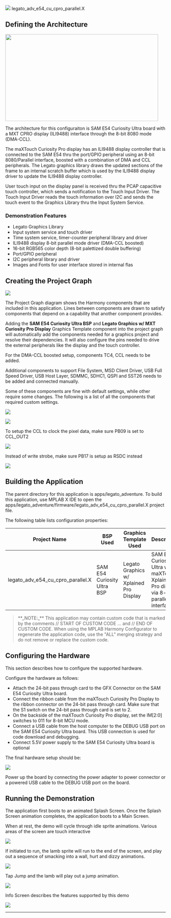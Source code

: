 
![](../../../../docs/images/mhgs.png) legato_adv_e54_cu_cpro_parallel.X

Defining the Architecture
-------------------------

<img src="../../../../docs/html/legato_qs_e54_cult_cpro_parallel_arch.png" width="480" height="272" />

The architecture for this configuraiton is SAM E54 Curiosity Ultra board with a  MXT CPRO display (ILI9488) interface through the 8-bit 8080 mode (DMA-CCL).  

The maXTouch Curiosity Pro display has an ILI9488 display controller that is connected to the SAM E54 thru the port/GPIO peripheral using an 8-bit 8080/Parallel interface, boosted with a combination of DMA and CCL peripherals. The Legato graphics library draws the updated sections of the frame to an internal scratch buffer which is used by the ILI9488 display driver to update the ILI9488 display controller. 

User touch input on the display panel is received thru the PCAP capacitive touch controller, which sends a notification to the Touch Input Driver. The Touch Input Driver reads the touch information over I2C and sends the touch event to the Graphics Library thru the Input System Service.

### Demonstration Features 

* Legato Graphics Library 
* Input system service and touch driver 
* Time system service, timer-counter peripheral library and driver 
* ILI9488 display 8-bit parallel mode driver (DMA-CCL boosted) 
* 16-bit RGB565 color depth (8-bit palettized double buffering) 
* Port/GPIO peripheral 
* I2C peripheral library and driver 
* Images and Fonts for user interface stored in internal flas

Creating the Project Graph
--------------------------

![](../../../../docs/html/legato_qs_e54_cult_cpro_parallel_pg.png)

The Project Graph diagram shows the Harmony components that are included in this application. Lines between components are drawn to satisfy components that depend on a capability that another component provides.

Adding the **SAM E54 Curiosity Ultra BSP** and **Legato Graphics w/ MXT Curiosity Pro Display** Graphics Template component into the project graph will automatically add the components needed for a graphics project and resolve their dependencies. It will also configure the pins needed to drive the external peripherals like the display and the touch controller.  

For the DMA-CCL boosted setup, components TC4, CCL needs to be added. 

Additional components to support File System, MSD Client Driver, USB Full Speed Driver, USB Host Layer, SDMMC, SDHC1, QSPI and SST26 needs to be added and connected manually. 

Some of these components are fine with default settings, while other require some changes. The following is a list of all the components that required custom settings. 

![](../../../../docs/html/legato_qs_e54_cult_cpro_parallel_pg1.png)

![](../../../../docs/html/legato_qs_e54_cult_cpro_parallel_pg2.png)

To setup the CCL to clock the pixel data, make sure PB09 is set to CCL_OUT2 

![](../../../../docs/html/legato_qs_e54_cult_cpro_parallel_pg3.png)

Instead of write strobe, make sure PB17 is setup as RSDC instead

![](../../../../docs/html/legato_qs_e54_cult_cpro_parallel_pg4.png)


Building the Application
------------------------

The parent directory for this application is apps/legato_adventure. To
build this application, use MPLAB X IDE to open the
apps/legato_adventure/firmware/legato_adv_e54_cu_cpro_parallel.X project file.

The following table lists configuration properties:

| Project Name  | BSP Used |Graphics Template Used | Description |
|---------------| ---------|---------------| ---------|
| legato_adv_e54_cu_cpro_parallel.X | SAM E54 Curiosity Ultra BSP | Legato Graphics w/ Xplained Pro Display | SAM E54 Curiosity Ultra w/ maXTouch Xplained Pro display via 8-bit parallel interface |

> \*\*\_NOTE:\_\*\* This application may contain custom code that is marked by the comments // START OF CUSTOM CODE ... and // END OF CUSTOM CODE. When using the MPLAB Harmony Configurator to regenerate the application code, use the "ALL" merging strategy and do not remove or replace the custom code.

Configuring the Hardware
--------------------------

This section describes how to configure the supported hardware. 

Configure the hardware as follows: 

* Attach the 24-bit pass through card to the GFX Connector on the SAM E54 Curiosity Ultra board. 
* Connect the ribbon cable from the maXTouch Curiosity Pro Display to the ribbon connector on the 24-bit pass through card. Make sure that the S1 switch on the 24-bit pass through card is set to 2. 
* On the backside of the maXTouch Curiosity Pro display, set the IM[2:0] switches to 011 for 8-bit MCU mode.
* Connect a USB cable from the host computer to the DEBUG USB port on the SAM E54 Curiosity Ultra board. This USB connection is used for code download and debugging. 
* Connect 5.5V power supply to the SAM E54 Curiosity Ultra board is optional 

The final hardware setup should be: 

<img src="legato_qs_e54_cult_cpro_parallel_conf1.png"/>

Power up the board by connecting the power adapter to power connector or a powered USB cable to the DEBUG USB port on the board.

Running the Demonstration
--------------------------

The application first boots to an animated Splash Screen. Once the Splash Screen animation completes, the application boots to a Main Screen. 

When at rest, the demo will cycle through idle sprite animations. Various areas of the screen are touch interactive

<img src="../../../../docs/html/legato_adv_e54_cu_cpro_parallel_img1.png"/>

If initiated to run, the lamb sprite will run to the end of the screen, and play out a sequence of smacking into a wall, hurt and dizzy animations. 

<img src="../../../../docs/html/legato_adv_e54_cu_cpro_parallel_img2.png"/>

Tap Jump and the lamb will play out a jump animation. 

<img src="../../../../docs/html/legato_adv_e54_cu_cpro_parallel_img3.png"/>

Info Screen describes the features supported by this demo 

<img src="../../../../docs/html/legato_adv_e54_cu_cpro_parallel_img4.png"/>

* * * * *
